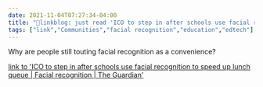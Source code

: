 ```yaml
---
date: 2021-11-04T07:27:34-04:00
title: "🔗linkblog: just read 'ICO to step in after schools use facial recognition to speed up lunch queue | Facial recognition | The Guardian'"
tags: ["link","Communities","facial recognition","education","edtech"]
---
```

Why are people still touting facial recognition as a convenience?
 
[link to 'ICO to step in after schools use facial recognition to speed up lunch queue | Facial recognition | The Guardian'](https://www.theguardian.com/education/2021/oct/18/privacy-fears-as-schools-use-facial-recognition-to-speed-up-lunch-queue-ayrshire-technology-payments-uk)
